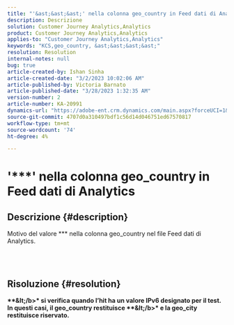 ```yaml
---
title: "'&ast;&ast;&ast;' nella colonna geo_country in Feed dati di Analytics"
description: Descrizione
solution: Customer Journey Analytics,Analytics
product: Customer Journey Analytics,Analytics
applies-to: "Customer Journey Analytics,Analytics"
keywords: "KCS,geo_country, &ast;&ast;&ast;&ast;"
resolution: Resolution
internal-notes: null
bug: true
article-created-by: Ishan Sinha
article-created-date: "3/2/2023 10:02:06 AM"
article-published-by: Victoria Barnato
article-published-date: "3/28/2023 1:32:35 AM"
version-number: 2
article-number: KA-20991
dynamics-url: "https://adobe-ent.crm.dynamics.com/main.aspx?forceUCI=1&pagetype=entityrecord&etn=knowledgearticle&id=0c34d748-e1b8-ed11-83fe-6045bd0065f9"
source-git-commit: 4707d0a310497bdf1c56d14d046751ed67570817
workflow-type: tm+mt
source-wordcount: '74'
ht-degree: 4%

---
```


# &#39;\*\*\*&#39; nella colonna geo_country in Feed dati di Analytics

## Descrizione {#description}

Motivo del valore \*\*\* nella colonna geo_country nel file Feed dati di Analytics.



<br> 

## Risoluzione {#resolution}

<b>\*\*\&lt;/b>* si verifica quando l’hit ha un valore IPv6 designato per il test. In questi casi, il geo_country restituisce <b>\*\*\&lt;/b>* e la geo_city restituisce <b>riservato</b>.
 
